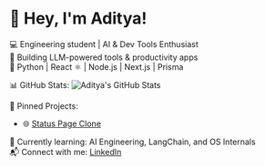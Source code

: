 # 👋 Hey, I'm Aditya!

💻 Engineering student | AI & Dev Tools Enthusiast  
🚀 Building LLM-powered tools & productivity apps  
🐍 Python | React ⚛️ | Node.js | Next.js | Prisma

📊 GitHub Stats:
![Aditya's GitHub Stats](https://github-readme-stats.vercel.app/api?username=adi9336&show_icons=true&theme=radical)

📌 Pinned Projects:
- 🌐 [Status Page Clone](https://github.com/9336/status_page)

🌱 Currently learning: AI Engineering, LangChain, and OS Internals  
📬 Connect with me: [LinkedIn](https://linkedin.com/in/your-profile)
